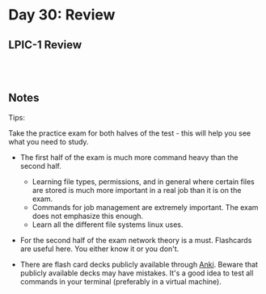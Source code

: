 # Day 30: Review

## LPIC-1 Review
<br></br>

## Notes

Tips:

Take the practice exam for both halves of the test - this will help you see what you need to study.

* The first half of the exam is much more command heavy than the second half.
  * Learning file types, permissions, and in general where certain files are stored is much more important in a real job than it is on the exam.
  * Commands for job management are extremely important. The exam does not emphasize this enough.
  * Learn all the different file systems linux uses.

* For the second half of the exam network theory is a must. Flashcards are useful here. You either know it or you don't.

* There are flash card decks publicly available through [Anki](https://apps.ankiweb.net). Beware that publicly available decks may have mistakes. It's a good idea to test all commands in your terminal (preferably in a virtual machine).
